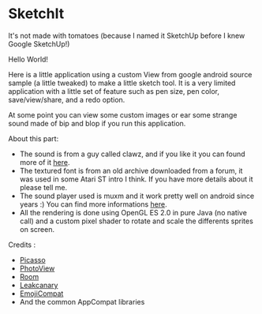 # SketchIt
It's not made with tomatoes (because I named it SketchUp before I knew Google SketchUp!)

Hello World!

Here is a little application using a custom View from google android source sample (a little tweaked) to make a little sketch tool.
It is a very limited application with a little set of feature such as pen size, pen color, save/view/share, and a redo option.


At some point you can view some custom images or ear some strange sound made of bip and blop if you run this application.

About this part:
- The sound is from a guy called clawz, and if you like it you can found more of it [here](https://www.si13n7.com/Downloads/CHIPTUNES/Chiptuner/Clawz/).
- The textured font is from an old archive downloaded from a forum, it was used in some Atari ST intro I think. If you have more details about it please tell me.
- The sound player used is muxm and it work pretty well on android since years :) You can find more informations [here](http://musound.sourceforge.net/muxm/index.html).
- All the rendering is done using OpenGL ES 2.0 in pure Java (no native call) and a custom pixel shader to rotate and scale the differents sprites on screen. 


Credits :
- [Picasso](http://square.github.io/picasso/)
- [PhotoView](https://github.com/chrisbanes/PhotoView)
- [Room](https://developer.android.com/topic/libraries/architecture/room.html)
- [Leakcanary](https://github.com/square/leakcanary)
- [EmojiCompat](https://developer.android.com/guide/topics/ui/look-and-feel/emoji-compat.html)
- And the common AppCompat libraries
